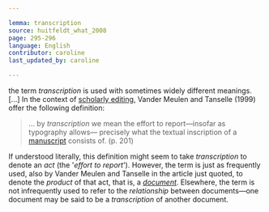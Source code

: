```yaml
---

lemma: transcription
source: huitfeldt_what_2008
page: 295-296
language: English
contributor: caroline
last_updated_by: caroline

---
```


the term _transcription_ is used with sometimes widely different meanings. [...] In the context of [scholarly editing](editingScholarly.html), Vander Meulen and Tanselle (1999) offer the following definition:

> ... by _transcription_ we mean the effort to report—insofar as typography allows— precisely what the textual inscription of a [manuscript](manuscript.html) consists of. (p. 201)

If understood literally, this definition might seem to take _transcription_ to denote an _act_ (the '_effort to report_'). However, the term is just as frequently used, also by Vander Meulen and Tanselle in the article just quoted, to denote the _product_ of that act, that is, a _[document](document.html)_. Elsewhere, the term is not infrequently used to refer to the _relationship_ between documents—one document may be said to be a _transcription_ of another document.
